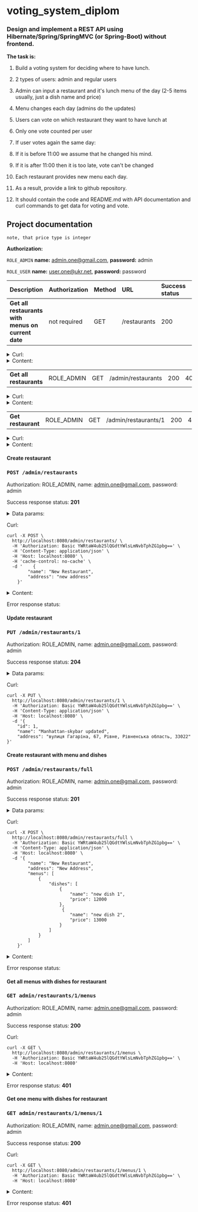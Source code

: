 # voting_system_diplom

### Design and implement a REST API using Hibernate/Spring/SpringMVC (or Spring-Boot) without frontend.

**The task is:**

1. Build a voting system for deciding where to have lunch.

2. 2 types of users: admin and regular users

3. Admin can input a restaurant and it's lunch menu of the day (2-5 items usually, just a dish name and price)

4. Menu changes each day (admins do the updates)

5. Users can vote on which restaurant they want to have lunch at

6. Only one vote counted per user

7. If user votes again the same day:

8. If it is before 11:00 we assume that he changed his mind.

9. If it is after 11:00 then it is too late, vote can't be changed

10. Each restaurant provides new menu each day.

11. As a result, provide a link to github repository.

12. It should contain the code and README.md with API documentation and curl commands to get data for voting and vote.

## Project documentation

``note, that price type is integer``

**Authorization:**

``ROLE_ADMIN`` **name:** admin.one@gmail.com, **password:** admin

``ROLE_USER`` **name:** user.one@ukr.net, **password:** password

| Description | Authorization | Method | URL | Success status | Error status |
|:---         |:---           |:---    |:--- |:---         |:---            |
| **Get all restaurants with menus on current date**| not required | GET | /restaurants | 200 | - | 
<details>
  <summary>Curl:</summary><p>
  
```
curl -X GET \
  http://localhost:8080/restaurants \
  -H 'Host: localhost:8080' 
```
</p></details>
<details>
  <summary>Content:</summary><p>
  
```
  [
      {
          "id": 2,
          "name": "Gastro",
          "address": "проспект Миру, 10, Рівне, Рівненська область, 33013",
          "menus": [
              {
                  "id": 5,
                  "registered": "2020-02-10",
                  "dishes": [
                      {
                          "id": 12,
                          "name": "Карпаччо з лосося",
                          "price": 9998,
                          "new": false
                      }
                  ],
                  "new": false
              }
          ],
          "new": false
      },
      {
          "id": 1,
          "name": "Manhattan-skybar",
          "address": "вулиця Соборна, 112, Рівне, Рівненська область, 33000",
          "menus": [
              {
                  "id": 4,
                  "registered": "2020-02-10",
                  "dishes": [
                      {
                          "id": 11,
                          "name": "Салат з тигровими креветками під кисло-солодким соусом",
                          "price": 14600,
                          "new": false
                      },
                      {
                          "id": 10,
                          "name": "Червоний борщ",
                          "price": 3800,
                          "new": false
                      },
                      {
                          "id": 9,
                          "name": "Шатобріан",
                          "price": 9900,
                          "new": false
                      }
                  ],
                  "new": false
              }
          ],
          "new": false
      },
      {
          "id": 3,
          "name": "Vinograd",
          "address": "вулиця Видумка, 2 Б, Рівне, Рівненська область, 33023",
          "menus": [
              {
                  "id": 6,
                  "registered": "2020-02-10",
                  "dishes": [
                      {
                          "id": 15,
                          "name": "Курча тапака",
                          "price": 7000,
                          "new": false
                      },
                      {
                          "id": 13,
                          "name": "Салат цезар",
                          "price": 11050,
                          "new": false
                      },
                      {
                          "id": 14,
                          "name": "Хінкалі з баранини",
                          "price": 9700,
                          "new": false
                      }
                  ],
                  "new": false
              }
          ],
          "new": false
      }
  ]
```
</p></details>

<table>
      <tr>
      <td><b> Get all restaurants </b></td>
      <td> ROLE_ADMIN </td>
      <td> GET </td>
      <td> /admin/restaurants </td>
      <td> 200 </td>
      <td> 401 </td>
      </tr>
</table>

<details>
  <summary>Curl:</summary><p>

```
curl -X GET \
  http://localhost:8080/admin/restaurants \
  -H 'Authorization: Basic YWRtaW4ub25lQGdtYWlsLmNvbTphZG1pbg==' \
  -H 'Host: localhost:8080'  
```
</p></details>
<details>
  <summary>Content:</summary><p>
  
```
[
    {
        "id": 4,
        "name": "Closed",
        "address": "вулиця Грушевського, 120, Рівне, Рівненська область, 33000",
        "new": false
    },
    {
        "id": 2,
        "name": "Gastro",
        "address": "проспект Миру, 10, Рівне, Рівненська область, 33013",
        "new": false
    },
    {
        "id": 1,
        "name": "Manhattan-skybar",
        "address": "вулиця Соборна, 112, Рівне, Рівненська область, 33000",
        "new": false
    },
    {
        "id": 3,
        "name": "Vinograd",
        "address": "вулиця Видумка, 2 Б, Рівне, Рівненська область, 33023",
        "new": false
    }
]
```
</p></details>

<table>
      <tr>
      <td><b> Get restaurant </b></td>
      <td> ROLE_ADMIN </td>
      <td> GET </td>
      <td> /admin/restaurants/1 </td>
      <td> 200 </td>
      <td> 401 </td>
      </tr>
</table>

<details>
  <summary>Curl:</summary><p>

```
curl -X GET \
  http://localhost:8080/admin/restaurants/1 \
  -H 'Authorization: Basic YWRtaW4ub25lQGdtYWlsLmNvbTphZG1pbg==' \
  -H 'Host: localhost:8080' 
```
</p></details>
<details>
  <summary>Content:</summary><p>
  
```
{
    "id": 1,
    "name": "Manhattan-skybar",
    "address": "вулиця Соборна, 112, Рівне, Рівненська область, 33000",
    "new": false
}
```
</p></details>

#### Create restaurant

### `POST /admin/restaurants`

Authorization: ROLE_ADMIN, name: admin.one@gmail.com, password: admin

Success response status:  **201**

<details>
  <summary>Data params:</summary><p>
  
```
{
    "name": "New Restaurant",
    "address": "new address"
}
```
 </p></details>

Curl:

```
curl -X POST \
  http://localhost:8080/admin/restaurants/ \
  -H 'Authorization: Basic YWRtaW4ub25lQGdtYWlsLmNvbTphZG1pbg==' \
  -H 'Content-Type: application/json' \
  -H 'Host: localhost:8080' \
  -H 'cache-control: no-cache' \
  -d '    {
        "name": "New Restaurant",
        "address": "new address"
    }'
```
<details>
  <summary>Content:</summary><p>
  
```
{
    "id": 5,
    "name": "New Restaurant",
    "address": "new address",
    "menus": null,
    "new": false
}
```
</p></details>

Error response status:

#### Update restaurant

### `PUT /admin/restaurants/1`

Authorization: ROLE_ADMIN, name: admin.one@gmail.com, password: admin

Success response status:  **204**

<details>
  <summary>Data params:</summary><p>
  
```
{
    "id": 1,
    "name": "Manhattan-skybar updated",
    "address": "вулиця Гагаріна, 67, Рівне, Рівненська область, 33022"
}
```
 </p></details>

Curl:

```
curl -X PUT \
  http://localhost:8080/admin/restaurants/1 \
  -H 'Authorization: Basic YWRtaW4ub25lQGdtYWlsLmNvbTphZG1pbg==' \
  -H 'Content-Type: application/json' \
  -H 'Host: localhost:8080' \
  -d '{
    "id": 1,
    "name": "Manhattan-skybar updated",
    "address": "вулиця Гагаріна, 67, Рівне, Рівненська область, 33022"
}'
```

#### Create restaurant with menu and dishes

### `POST /admin/restaurants/full`

Authorization: ROLE_ADMIN, name: admin.one@gmail.com, password: admin

Success response status:  **201**

<details>
  <summary>Data params:</summary><p>
  
```
{
    "name": "New Restaurant",
    "address": "New Address",
    "menus": [
        {
            "dishes": [
                {
                    "name": "new dish 1",
                    "price": 12000
                },
                {
                    "name": "new dish 2",
                    "price": 13000
                }
            ]
        }
    ]
}
```
 </p></details>

Curl:

```
curl -X POST \
  http://localhost:8080/admin/restaurants/full \
  -H 'Authorization: Basic YWRtaW4ub25lQGdtYWlsLmNvbTphZG1pbg==' \
  -H 'Content-Type: application/json' \
  -H 'Host: localhost:8080' \
  -d '{
        "name": "New Restaurant",
        "address": "New Address",
        "menus": [
            {
                "dishes": [
                    {
                        "name": "new dish 1",
                        "price": 12000
                    },
                     {
                        "name": "new dish 2",
                        "price": 13000
                    }
                ]
            }
        ]
    }'
```
<details>
  <summary>Content:</summary><p>
  
```
{
    "id": 5,
    "name": "New Restaurant",
    "address": "New Address",
    "menus": [
        {
            "id": 7,
            "registered": "2020-02-11",
            "dishes": [
                {
                    "id": 16,
                    "name": "new dish 1",
                    "price": 12000,
                    "new": false
                },
                {
                    "id": 17,
                    "name": "new dish 2",
                    "price": 13000,
                    "new": false
                }
            ],
            "new": false
        }
    ],
    "new": false
}
```
</p></details>

Error response status:

#### Get all menus with dishes for restaurant

### `GET admin/restaurants/1/menus`

Authorization: ROLE_ADMIN, name: admin.one@gmail.com, password: admin

Success response status:  **200**

Curl:

```
curl -X GET \
  http://localhost:8080/admin/restaurants/1/menus \
  -H 'Authorization: Basic YWRtaW4ub25lQGdtYWlsLmNvbTphZG1pbg==' \
  -H 'Host: localhost:8080'
```
<details>
  <summary>Content:</summary><p>
  
```
[
    {
        "id": 4,
        "registered": "2020-02-10",
        "dishes": [
            {
                "id": 11,
                "name": "Салат з тигровими креветками під кисло-солодким соусом",
                "price": 14600,
                "new": false
            },
            {
                "id": 10,
                "name": "Червоний борщ",
                "price": 3800,
                "new": false
            },
            {
                "id": 9,
                "name": "Шатобріан",
                "price": 9900,
                "new": false
            }
        ],
        "new": false
    },
    {
        "id": 1,
        "registered": "2020-01-01",
        "dishes": [
            {
                "id": 3,
                "name": "Салат з тигровими креветками під кисло-солодким соусом",
                "price": 14600,
                "new": false
            },
            {
                "id": 2,
                "name": "Червоний борщ",
                "price": 3800,
                "new": false
            },
            {
                "id": 1,
                "name": "Шатобріан",
                "price": 9900,
                "new": false
            }
        ],
        "new": false
    }
]
```
</p></details>

Error response status: **401**

#### Get one menu with dishes for restaurant

### `GET admin/restaurants/1/menus/1`

Authorization: ROLE_ADMIN, name: admin.one@gmail.com, password: admin

Success response status:  **200**

Curl:

```
curl -X GET \
  http://localhost:8080/admin/restaurants/1/menus/1 \
  -H 'Authorization: Basic YWRtaW4ub25lQGdtYWlsLmNvbTphZG1pbg==' \
  -H 'Host: localhost:8080'
```
<details>
  <summary>Content:</summary><p>
  
```
{
    "id": 1,
    "registered": "2020-01-01",
    "dishes": [
        {
            "id": 3,
            "name": "Салат з тигровими креветками під кисло-солодким соусом",
            "price": 14600,
            "new": false
        },
        {
            "id": 2,
            "name": "Червоний борщ",
            "price": 3800,
            "new": false
        },
        {
            "id": 1,
            "name": "Шатобріан",
            "price": 9900,
            "new": false
        }
    ],
    "new": false
}
```
</p></details>

Error response status: **401**